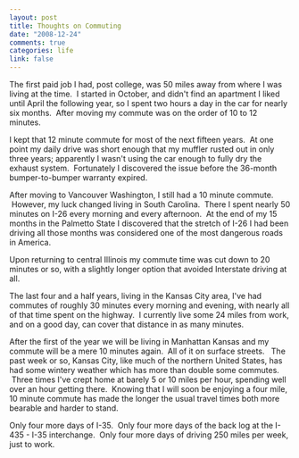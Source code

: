 ```yaml
--- 
layout: post
title: Thoughts on Commuting
date: "2008-12-24"
comments: true
categories: life
link: false
---
```

The first paid job I had, post college, was 50 miles away from where I was living at the time.  I started in October, and didn't find an apartment I liked until April the following year, so I spent two hours a day in the car for nearly six months.  After moving my commute was on the order of 10 to 12 minutes.

I kept that 12 minute commute for most of the next fifteen years.  At one point my daily drive was short enough that my muffler rusted out in only three years; apparently I wasn't using the car enough to fully dry the exhaust system.  Fortunately I discovered the issue before the 36-month bumper-to-bumper warranty expired.

After moving to Vancouver Washington, I still had a 10 minute commute.  However, my luck changed living in South Carolina.  There I spent nearly 50 minutes on I-26 every morning and every afternoon.  At the end of my 15 months in the Palmetto State I discovered that the stretch of I-26 I had been driving all those months was considered one of the most dangerous roads in America.

Upon returning to central Illinois my commute time was cut down to 20 minutes or so, with a slightly longer option that avoided Interstate driving at all.

The last four and a half years, living in the Kansas City area, I've had commutes of roughly 30 minutes every morning and evening, with nearly all of that time spent on the highway.  I currently live some 24 miles from work, and on a good day, can cover that distance in as many minutes.

After the first of the year we will be living in Manhattan Kansas and my commute will be a mere 10 minutes again.  All of it on surface streets.   The past week or so, Kansas City, like much of the northern United States, has had some wintery weather which has more than double some commutes.  Three times I've crept home at barely 5 or 10 miles per hour, spending well over an hour getting there.  Knowing that I will soon be enjoying a four mile, 10 minute commute has made the longer the usual travel times both more bearable and harder to stand.

Only four more days of I-35.  Only four more days of the back log at the I-435 - I-35 interchange.  Only four more days of driving 250 miles per week, just to work.
